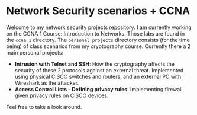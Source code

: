 # Network Security scenarios + CCNA
Welcome to my network security projects repository. I am currently working on the CCNA 1 Course: Introduction to Networks. Those labs are found in the `ccna_1` directory. The `personal_projects` directory consists (for the time being) of class scenarios from my cryptography course. Currently there a 2 main personal projects:

 - **Intrusion with Telnet and SSH**: How the cryptography affects the security of these 2 protocols against an external threat. Implemented using physical CISCO switches and routers, and an external PC with Wireshark as the attacker.
 - **Access Control Lists - Defining privacy rules**:  Implementing firewall given privacy rules on CISCO devices.

Feel free to take a look around.
